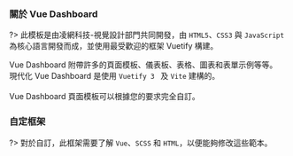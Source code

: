 <!-- ![](../img-intro.jpg) -->

### 關於 Vue Dashboard

?> 此模板是由凌網科技-視覺設計部門共同開發，由 `HTML5`、`CSS3` 與 `JavaScript` 為核心語言開發而成，並使用最受歡迎的框架 Vuetify 構建。

Vue Dashboard 附帶許多的頁面模板、儀表板、表格、圖表和表單示例等等。<br/>
現代化 Vue Dashboard 是使用 `Vuetify 3 ` 及 `Vite` 建構的。<br/>
<br/>
Vue Dashboard 頁面模板可以根據您的要求完全自訂。<br/>

### 自定框架

?> 對於自訂，此框架需要了解 `Vue`、`SCSS` 和 `HTML`，以便能夠修改這些範本。

<!-- ### 支援

Adminmart.com 為我們的模板提供價格實惠的客製化服務。對於任何客製化工作，請在 adminmart.com/support 上提交票證
在創建票證之前，請確保您的問題僅與支援有關，而不是與自訂有關，並遵循完整的文檔，以確保文檔中未提及您發布的問題/錯誤。 -->
